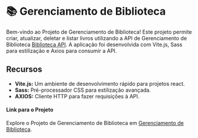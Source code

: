 # 📚 Gerenciamento de Biblioteca

Bem-vindo ao Projeto de Gerenciamento de Biblioteca! Este projeto permite criar, atualizar, deletar e listar livros utilizando a API de Gerenciamento de Biblioteca [Biblioteca API](https://api-xi-plum.vercel.app/livros). A aplicação foi desenvolvida com Vite.js, Sass para estilização e Axios para consumir a API.


## Recursos

* **Vite.js:** Um ambiente de desenvolvimento rápido para projetos react.
* **Sass:** Pré-processador CSS para estilização avançada.
* **AXIOS:** Cliente HTTP para fazer requisições à API.


#### Link para o Projeto

Explore o Projeto de Gerenciamento de Biblioteca em [Gerenciamento de Biblioteca](https://front-gerenciamento-biblioteca.vercel.app/).


